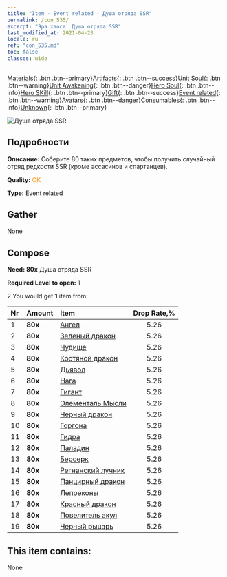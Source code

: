 ```yaml
---
title: "Item - Event related - Душа отряда SSR"
permalink: /con_535/
excerpt: "Эра хаоса  Душа отряда SSR"
last_modified_at: 2021-04-23
locale: ru
ref: "con_535.md"
toc: false
classes: wide
---
```

 [Materials](/ItemsRU/){: .btn .btn--primary}[Artifacts](/ItemsRU/Artifacts/){: .btn .btn--success}[Unit Soul](/ItemsRU/UnitSoul/){: .btn .btn--warning}[Unit Awakening](/ItemsRU/UnitAwakening/){: .btn .btn--danger}[Hero Soul](/ItemsRU/HeroSoul/){: .btn .btn--info}[Hero SKill](/ItemsRU/HeroSkill/){: .btn .btn--primary}[Gift](/ItemsRU/Gift/){: .btn .btn--success}[Event related](/ItemsRU/Events/){: .btn .btn--warning}[Avatars](/ItemsRU/Avatars/){: .btn .btn--danger}[Consumables](/ItemsRU/Consumables/){: .btn .btn--info}[Unknown](/ItemsRU/Unknown/){: .btn .btn--primary}

 ![Душа отряда SSR](/images/t/i_10021.png)

## Подробности
 **Описание:** Соберите 80 таких предметов, чтобы получить случайный отряд редкости SSR (кроме ассасинов и спартанцев).

 **Quality:** <span style="color: #FF8C00">OK</span>

 **Type:** Event related

## Gather

  None

## Compose

 **Need: 80x** Душа отряда SSR

 **Required Level to open:** 1

 2 You would get **1** item  from:

  | Nr | Amount |     Item    | Drop Rate,% |
  |:---|:-------|:------------|:---------:|
  | 1 |  **80x** | [Ангел](/ItemsRU/unt_196/) | 5.26 | 
  | 2 |  **80x** | [Зеленый дракон](/ItemsRU/unt_205/) | 5.26 | 
  | 3 |  **80x** | [Чудище](/ItemsRU/unt_223/) | 5.26 | 
  | 4 |  **80x** | [Костяной дракон](/ItemsRU/unt_214/) | 5.26 | 
  | 5 |  **80x** | [Дьявол](/ItemsRU/unt_232/) | 5.26 | 
  | 6 |  **80x** | [Нага](/ItemsRU/unt_240/) | 5.26 | 
  | 7 |  **80x** | [Гигант](/ItemsRU/unt_241/) | 5.26 | 
  | 8 |  **80x** | [Элементаль Мысли](/ItemsRU/unt_267/) | 5.26 | 
  | 9 |  **80x** | [Черный дракон](/ItemsRU/unt_250/) | 5.26 | 
  | 10 |  **80x** | [Горгона](/ItemsRU/unt_257/) | 5.26 | 
  | 11 |  **80x** | [Гидра](/ItemsRU/unt_259/) | 5.26 | 
  | 12 |  **80x** | [Паладин](/ItemsRU/unt_197/) | 5.26 | 
  | 13 |  **80x** | [Берсерк](/ItemsRU/unt_224/) | 5.26 | 
  | 14 |  **80x** | [Регнанский лучник](/ItemsRU/unt_274/) | 5.26 | 
  | 15 |  **80x** | [Панцирный дракон](/ItemsRU/unt_278/) | 5.26 | 
  | 16 |  **80x** | [Лепреконы](/ItemsRU/unt_270/) | 5.26 | 
  | 17 |  **80x** | [Красный дракон](/ItemsRU/unt_251/) | 5.26 | 
  | 18 |  **80x** | [Повелитель акул](/ItemsRU/unt_281/) | 5.26 | 
  | 19 |  **80x** | [Черный рыцарь](/ItemsRU/unt_213/) | 5.26 | 


## This item contains:

  None

